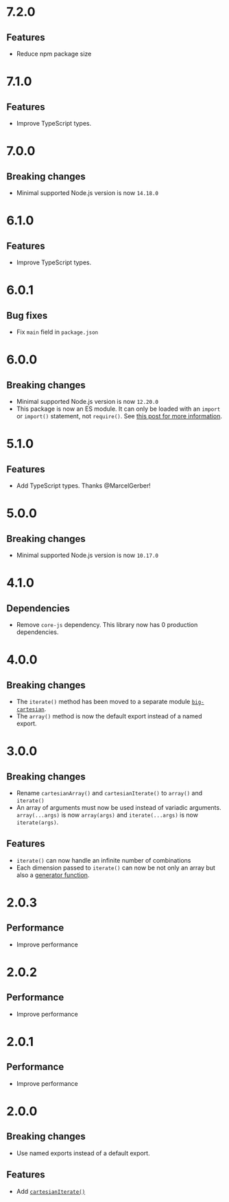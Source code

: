 # 7.2.0

## Features

- Reduce npm package size

# 7.1.0

## Features

- Improve TypeScript types.

# 7.0.0

## Breaking changes

- Minimal supported Node.js version is now `14.18.0`

# 6.1.0

## Features

- Improve TypeScript types.

# 6.0.1

## Bug fixes

- Fix `main` field in `package.json`

# 6.0.0

## Breaking changes

- Minimal supported Node.js version is now `12.20.0`
- This package is now an ES module. It can only be loaded with an `import` or
  `import()` statement, not `require()`. See
  [this post for more information](https://gist.github.com/sindresorhus/a39789f98801d908bbc7ff3ecc99d99c).

# 5.1.0

## Features

- Add TypeScript types. Thanks @MarcelGerber!

# 5.0.0

## Breaking changes

- Minimal supported Node.js version is now `10.17.0`

# 4.1.0

## Dependencies

- Remove `core-js` dependency. This library now has 0 production dependencies.

# 4.0.0

## Breaking changes

- The `iterate()` method has been moved to a separate module
  [`big-cartesian`](https://github.com/ehmicky/big-cartesian).
- The `array()` method is now the default export instead of a named export.

# 3.0.0

## Breaking changes

- Rename `cartesianArray()` and `cartesianIterate()` to `array()` and
  `iterate()`
- An array of arguments must now be used instead of variadic arguments.
  `array(...args)` is now `array(args)` and `iterate(...args)` is now
  `iterate(args)`.

## Features

- `iterate()` can now handle an infinite number of combinations
- Each dimension passed to `iterate()` can now be not only an array but also a
  [generator function](https://developer.mozilla.org/en-US/docs/Web/JavaScript/Guide/Iterators_and_Generators).

# 2.0.3

## Performance

- Improve performance

# 2.0.2

## Performance

- Improve performance

# 2.0.1

## Performance

- Improve performance

# 2.0.0

## Breaking changes

- Use named exports instead of a default export.

## Features

- Add
  [`cartesianIterate()`](https://github.com/ehmicky/fast-cartesian#cartesianiterateinputs)
